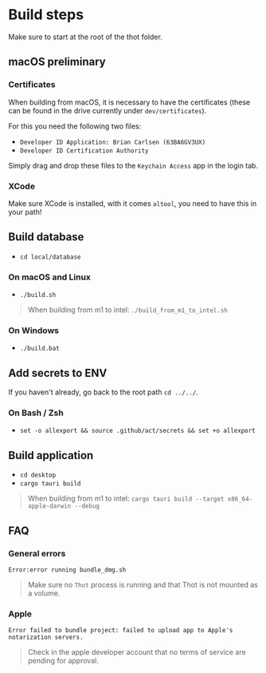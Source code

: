 # Build steps

Make sure to start at the root of the thot folder.

## macOS preliminary

### Certificates

When building from macOS, it is necessary to have the certificates (these can be found in the drive
currently under `dev/certificates`).

For this you need the following two files:

- `Developer ID Application: Brian Carlsen (63BA6GV3UX)`
- `Developer ID Certification Authority`

Simply drag and drop these files to the `Keychain Access` app in the login tab.

### XCode

Make sure XCode is installed, with it comes `altool`, you need to have this in your path!

## Build database

- `cd local/database`

### On macOS and Linux

- `./build.sh`

> When building from m1 to intel: `./build_from_m1_to_intel.sh`

### On Windows

- `./build.bat`

## Add secrets to ENV

If you haven't already, go back to the root path `cd ../../`.

### On Bash / Zsh

- `set -o allexport && source .github/act/secrets && set +o allexport`

## Build application

- `cd desktop`
- `cargo tauri build`

> When building from m1 to intel: `cargo tauri build --target x86_64-apple-darwin --debug`

## FAQ

### General errors

`Error:error running bundle_dmg.sh`
> Make sure no `Thot` process is running and that Thot is not mounted as a volume.

### Apple

`Error failed to bundle project: failed to upload app to Apple's notarization servers.`
> Check in the apple developer account that no terms of service are pending for approval.
